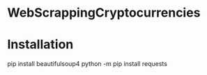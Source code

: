 # WebScrappingCryptocurrencies
 
# Installation
pip install beautifulsoup4
python -m pip install requests

